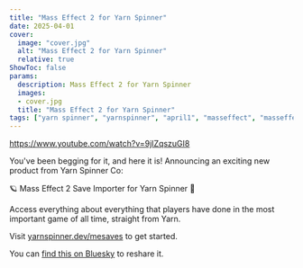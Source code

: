 ```yaml
---
title: "Mass Effect 2 for Yarn Spinner"
date: 2025-04-01
cover:
  image: "cover.jpg"
  alt: "Mass Effect 2 for Yarn Spinner"
  relative: true
ShowToc: false
params:
  description: Mass Effect 2 for Yarn Spinner 
  images:
  - cover.jpg
  title: "Mass Effect 2 for Yarn Spinner"
tags: ["yarn spinner", "yarnspinner", "april1", "masseffect", "masseffect2"]
---
```


https://www.youtube.com/watch?v=9jIZqszuGI8

You've been begging for it, and here it is! Announcing an exciting new product from Yarn Spinner Co:

🪐 Mass Effect 2 Save Importer for Yarn Spinner 🚀

Access everything about everything that players have done in the most important game of all time, straight from Yarn.

Visit [yarnspinner.dev/mesaves](https://yarnspinner.dev/mesaves) to get started.

You can [find this on Bluesky](https://bsky.app/profile/yarnspinner.dev/post/3llprept6oc2f) to reshare it.